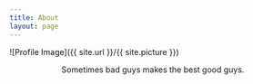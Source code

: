 ```yaml
---
title: About
layout: page
---
```

![Profile Image]({{ site.url }}/{{ site.picture }})  
  
  
  
  
<center>Sometimes bad guys makes the best good guys.</center>
